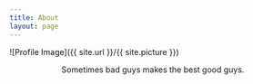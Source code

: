 ```yaml
---
title: About
layout: page
---
```

![Profile Image]({{ site.url }}/{{ site.picture }})  
  
  
  
  
<center>Sometimes bad guys makes the best good guys.</center>
